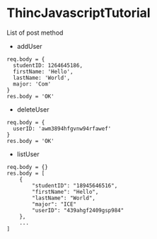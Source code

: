 # ThincJavascriptTutorial

List of post method
- addUser
```
req.body = {
  studentID: 1264645186,
  firstName: 'Hello',
  lastName: 'World',
  major: 'Com'
}
res.body = 'OK'
```

- deleteUser
```
req.body = {
  userID: 'awm3894hfgvnw94rfawef'
}
res.body = 'OK'
```

- listUser
```
req.body = {}
res.body = [
    {
        "studentID": "18945646516",
        "firstName": "Hello",
        "lastName": "World",
        "major": "ICE"
        "userID": "439ahgf2409gsp984"
    },
    ...
]
```
